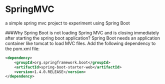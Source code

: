# SpringMVC
a simple spring mvc project to experiment using Spring Boot


###Why Spring Boot is not loading Spring MVC and is closing immediately after starting the spring boot application?
Spring Boot needs an application container like tomcat to load MVC files.
Add the following dependency to the pom.xml file:
```xml
<dependency>
	<groupId>org.springframework.boot</groupId>
	<artifactId>spring-boot-starter-web</artifactId>
	<version>1.4.0.RELEASE</version>
</dependency>
```
